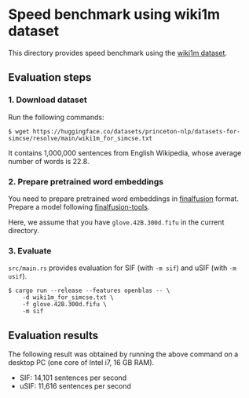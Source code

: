 # Speed benchmark using wiki1m dataset

This directory provides speed benchmark using the [wiki1m dataset](https://huggingface.co/datasets/princeton-nlp/datasets-for-simcse).

## Evaluation steps

### 1. Download dataset

Run the following commands:

```shell
$ wget https://huggingface.co/datasets/princeton-nlp/datasets-for-simcse/resolve/main/wiki1m_for_simcse.txt
```

It contains 1,000,000 sentences from English Wikipedia, whose average number of words is 22.8.

### 2. Prepare pretrained word embeddings

You need to prepare pretrained word embeddings in [finalfusion](https://docs.rs/finalfusion/) format.
Prepare a model following [finalfusion-tools](../../finalfusion-tools).

Here, we assume that you have `glove.42B.300d.fifu` in the current directory.

### 3. Evaluate

`src/main.rs` provides evaluation for SIF (with `-m sif`) and uSIF (with `-m usif`).

```shell
$ cargo run --release --features openblas -- \
    -d wiki1m_for_simcse.txt \
    -f glove.42B.300d.fifu \
    -m sif
```

## Evaluation results

The following result was obtained by running the above command on a desktop PC (one core of Intel i7, 16 GB RAM).

- SIF: 14,101 sentences per second
- uSIF: 11,616 sentences per second
